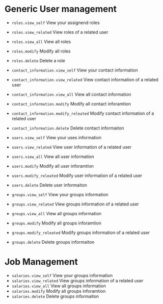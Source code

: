# Generic User management

- `roles.view_self` View your assignend roles
- `roles.view_related` View roles of a related user
- `roles.view_all` View all roles
- `roles.modify` Modify all roles
- `roles.delete` Delete a role

- `contact_information.view_self` View your contact information
- `contact_information.view_related` View contact information of a related user
- `contact_information.view_all` View all contact information
- `contact_information.modify` Modify all contact inforamtion
- `contact_information.modify_releated` Modify contact information of a related user
- `contact_information.delete` Delete contact informaiton

- `users.view_self` View your uses information
- `users.view_related` View user information of a related user
- `users.view_all` View all user information
- `users.modify` Modify all user inforamtion
- `users.modify_releated` Modify user information of a related user
- `users.delete` Delete user informaiton

- `groups.view_self` View your groups information
- `groups.view_related` View groups information of a related user
- `groups.view_all` View all groups information
- `groups.modify` Modify all groups inforamtion
- `groups.modify_releated` Modify groups information of a related user
- `groups.delete` Delete groups informaiton

# Job Management

- `salaries.view_self` View your groups information
- `salaries.view_related` View groups information of a related user
- `salaries.view_all` View all groups information
- `salaries.modify` Modify all groups inforamtion
- `salaries.delete` Delete groups informaiton